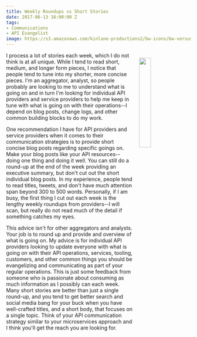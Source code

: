 ```yaml
---
title: Weekly Roundups vs Short Stories
date: 2017-06-13 16:00:00 Z
tags:
- Communications
- API Evangelist
image: https://s3.amazonaws.com/kinlane-productions2/bw-icons/bw-versus.png
---
```


<p><img src="https://s3.amazonaws.com/kinlane-productions2/bw-icons/bw-versus.png" align="right" width="25%" style="padding: 15px;" /></p>I process a lot of stories each week, which I do not think is at all unique. While I tend to read short, medium, and longer form pieces, I notice that people tend to tune into my shorter, more concise pieces. I'm an aggregator, analyst, so people probably are looking to me to understand what is going on and in turn I'm looking for individual API providers and service providers to help me keep in tune with what is going on with their operations--I depend on blog posts, change logs, and other common building blocks to do my work.

One recommendation I have for API providers and service providers when it comes to their communication strategies is to provide short concise blog posts regarding specific goings on. Make your blog posts like your API resources--doing one thing and doing it well. You can still do a round-up at the end of the week providing an executive summary, but don't cut out the short individual blog posts. In my experience, people tend to read titles, tweets, and don't have much attention span beyond 300 to 500 words. Personally, if I am busy, the first thing I cut out each week is the lengthy weekly roundups from providers--I will scan, but really do not read much of the detail if something catches my eyes. 

This advice isn't for other aggregators and analysts. Your job is to round up and provide and overview of what is going on. My advice is for individual API providers looking to update everyone with what is going on with their API operations, services, tooling, customers, and other common things you should be evangelizing and communicating as part of your regular operations. This is just some feedback from someone who is passionate about consuming as much information as I possibly can each week. Many short stories are better than just a single round-up, and you tend to get better search and social media bang for your buck when you have well-crafted titles, and a short body, that focuses on a single topic. Think of your API communication strategy similar to your microservices approach and I think you'll get the reach you are looking for.